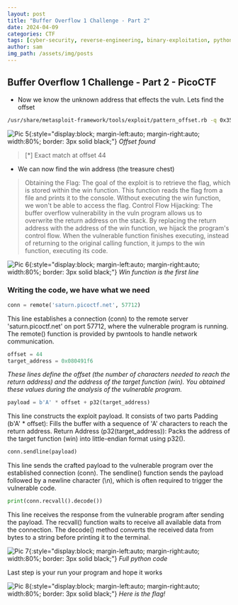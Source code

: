 ```yaml
---
layout: post
title: "Buffer Overflow 1 Challenge - Part 2"
date: 2024-04-09
categories: CTF
tags: [cyber-security, reverse-engineering, binary-exploitation, python]
author: sam
img_path: /assets/img/posts
---
```


## Buffer Overflow 1 Challenge - Part 2 - PicoCTF

- Now we know the unknown address that effects the vuln. Lets find the offset

```bash
/usr/share/metasploit-framework/tools/exploit/pattern_offset.rb -q 0x35624134   
```
![Pic 5](buffer5.webp){:style="display:block; margin-left:auto; margin-right:auto; width:80%; border: 3px solid black;"}
_Offset found_

> [*] Exact match at offset 44

- We can now find the win address (the treasure chest)

> Obtaining the Flag: The goal of the exploit is to retrieve the flag, which is stored within the win function. This function reads the flag from a file and prints it to the console. Without executing the win function, we won't be able to access the flag.
> Control Flow Hijacking: The buffer overflow vulnerability in the vuln program allows us to overwrite the return address on the stack. By replacing the return address with the address of the win function, we hijack the program's control flow. When the vulnerable function finishes executing, instead of returning to the original calling function, it jumps to the win function, executing its code.

![Pic 6](buffer6.webp){:style="display:block; margin-left:auto; margin-right:auto; width:80%; border: 3px solid black;"}
_Win function is the first line_

### Writing the code, we have what we need

```python
conn = remote('saturn.picoctf.net', 57712) 
```
This line establishes a connection (conn) to the remote server 'saturn.picoctf.net' on port 57712, where the vulnerable program is running. The remote() function is provided by pwntools to handle network communication.

```python
offset = 44
target_address = 0x080491f6
```
_These lines define the offset (the number of characters needed to reach the return address) and the address of the target function (win). You obtained these values during the analysis of the vulnerable program._

```python
payload = b'A' * offset + p32(target_address)
```

This line constructs the exploit payload. It consists of two parts
Padding (b'A' * offset): Fills the buffer with a sequence of 'A' characters to reach the return address.
Return Address (p32(target_address)): Packs the address of the target function (win) into little-endian format using p32().

```python
conn.sendline(payload)
```

This line sends the crafted payload to the vulnerable program over the established connection (conn). The sendline() function sends the payload followed by a newline character (\n), which is often required to trigger the vulnerable code.

```python
print(conn.recvall().decode())
```
This line receives the response from the vulnerable program after sending the payload. The recvall() function waits to receive all available data from the connection. The decode() method converts the received data from bytes to a string before printing it to the terminal.

![Pic 7](buffer7.webp){:style="display:block; margin-left:auto; margin-right:auto; width:80%; border: 3px solid black;"}
_Full python code_


Last step is your run your program and hope it works

![Pic 8](buffer8.webp){:style="display:block; margin-left:auto; margin-right:auto; width:80%; border: 3px solid black;"}
_Here is the flag!_


